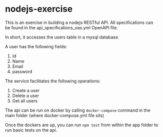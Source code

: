 # nodejs-exercise

This is an exercise in building a nodejs RESTful API.
All specifications can be found in the api_specifications_oas.yml OpenAPI file.

In short, it accesses the users table in a mysql database.

A user has the following fields:
1.	Id
2.	Name
3.	Email
4.	password

The service facilitates the following operations:
1.	Create a user
2.	Delete a user
3.	Get all users

The api can be run on docker by calling `docker-compose` command in the main folder (where docker-compose.yml file sits)

Once the dockers are up, you can run `npm test` from within the app folder to run basic tests on the api.
